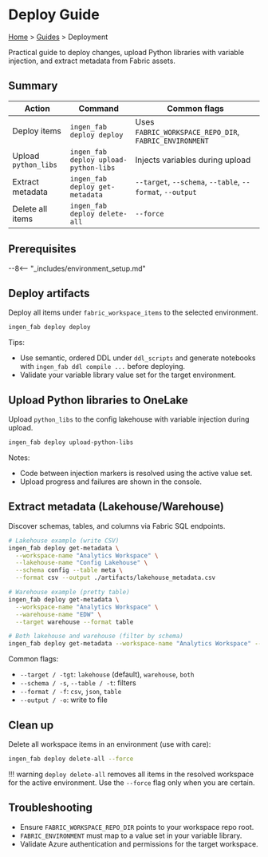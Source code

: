 # Deploy Guide

[Home](../index.md) > [Guides](cli-reference.md) > Deployment

Practical guide to deploy changes, upload Python libraries with variable injection, and extract metadata from Fabric assets.

## Summary

| Action | Command | Common flags |
|--------|---------|--------------|
| Deploy items | `ingen_fab deploy deploy` | Uses `FABRIC_WORKSPACE_REPO_DIR`, `FABRIC_ENVIRONMENT` |
| Upload `python_libs` | `ingen_fab deploy upload-python-libs` | Injects variables during upload |
| Extract metadata | `ingen_fab deploy get-metadata` | `--target`, `--schema`, `--table`, `--format`, `--output` |
| Delete all items | `ingen_fab deploy delete-all` | `--force` |

## Prerequisites

--8<-- "_includes/environment_setup.md"

## Deploy artifacts

Deploy all items under `fabric_workspace_items` to the selected environment.

```bash
ingen_fab deploy deploy
```

Tips:
- Use semantic, ordered DDL under `ddl_scripts` and generate notebooks with `ingen_fab ddl compile ...` before deploying.
- Validate your variable library value set for the target environment.

## Upload Python libraries to OneLake

Upload `python_libs` to the config lakehouse with variable injection during upload.

```bash
ingen_fab deploy upload-python-libs
```

Notes:
- Code between injection markers is resolved using the active value set.
- Upload progress and failures are shown in the console.

## Extract metadata (Lakehouse/Warehouse)

Discover schemas, tables, and columns via Fabric SQL endpoints.

```bash
# Lakehouse example (write CSV)
ingen_fab deploy get-metadata \
  --workspace-name "Analytics Workspace" \
  --lakehouse-name "Config Lakehouse" \
  --schema config --table meta \
  --format csv --output ./artifacts/lakehouse_metadata.csv

# Warehouse example (pretty table)
ingen_fab deploy get-metadata \
  --workspace-name "Analytics Workspace" \
  --warehouse-name "EDW" \
  --target warehouse --format table

# Both lakehouse and warehouse (filter by schema)
ingen_fab deploy get-metadata --workspace-name "Analytics Workspace" --schema sales --target both
```

Common flags:
- `--target / -tgt`: `lakehouse` (default), `warehouse`, `both`
- `--schema / -s`, `--table / -t`: filters
- `--format / -f`: `csv`, `json`, `table`
- `--output / -o`: write to file

## Clean up

Delete all workspace items in an environment (use with care):

```bash
ingen_fab deploy delete-all --force
```

!!! warning
    `deploy delete-all` removes all items in the resolved workspace for the active environment. Use the `--force` flag only when you are certain.

## Troubleshooting

- Ensure `FABRIC_WORKSPACE_REPO_DIR` points to your workspace repo root.
- `FABRIC_ENVIRONMENT` must map to a value set in your variable library.
- Validate Azure authentication and permissions for the target workspace.

